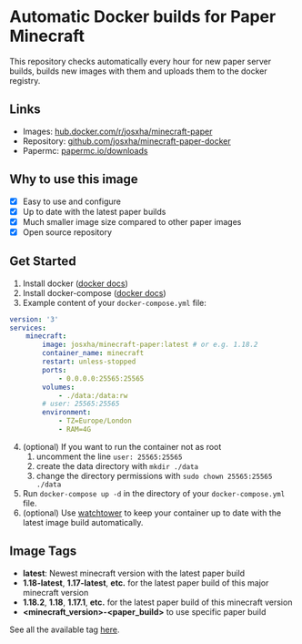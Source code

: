 # Automatic Docker builds for Paper Minecraft

This repository checks automatically every hour for new paper server builds, builds new images with them and uploads them to the docker registry.

## Links
- Images: [hub.docker.com/r/josxha/minecraft-paper](https://hub.docker.com/r/josxha/minecraft-paper)
- Repository: [github.com/josxha/minecraft-paper-docker](https://github.com/josxha/minecraft-paper-docker)
- Papermc: [papermc.io/downloads](https://papermc.io/downloads)

## Why to use this image
- [x] Easy to use and configure
- [x] Up to date with the latest paper builds
- [x] Much smaller image size compared to other paper images
- [x] Open source repository

## Get Started
1. Install docker ([docker docs](https://docs.docker.com/get-docker/))
2. Install docker-compose ([docker docs](https://docs.docker.com/compose/install/))
3. Example content of your `docker-compose.yml` file:
```yaml
version: '3'
services:
    minecraft:
        image: josxha/minecraft-paper:latest # or e.g. 1.18.2
        container_name: minecraft
        restart: unless-stopped
        ports:
            - 0.0.0.0:25565:25565
        volumes:
            - ./data:/data:rw
        # user: 25565:25565
        environment:
            - TZ=Europe/London
            - RAM=4G
```
4. (optional) If you want to run the container not as root
   1. uncomment the line `user: 25565:25565`
   2. create the data directory with `mkdir ./data`
   3. change the directory permissions with `sudo chown 25565:25565 ./data`
5. Run `docker-compose up -d` in the directory of your `docker-compose.yml` file.
6. (optional) Use [watchtower](https://hub.docker.com/r/containrrr/watchtower) to keep your container up to date with the latest image build automatically.

## Image Tags
- **latest**: Newest minecraft version with the latest paper build
- **1.18-latest**, **1.17-latest**, **etc.** for the latest paper build of this major minecraft version
- **1.18.2**, **1.18**, **1.17.1**, **etc.** for the latest paper build of this minecraft version
- **<minecraft_version>-<paper_build>** to use specific paper build

See all the available tag [here](https://hub.docker.com/r/josxha/minecraft-paper/tags).

